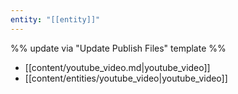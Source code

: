 ```yaml
---
entity: "[[entity]]"
---
```

%% update via "Update Publish Files" template %% 
 
- [[content/youtube_video.md|youtube_video]]
- [[content/entities/youtube_video|youtube_video]]
